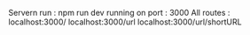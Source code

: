 Servern run : npm run dev
running on port : 3000
All routes :
localhost:3000/
localhost:3000/url
localhost:3000/url/shortURL
